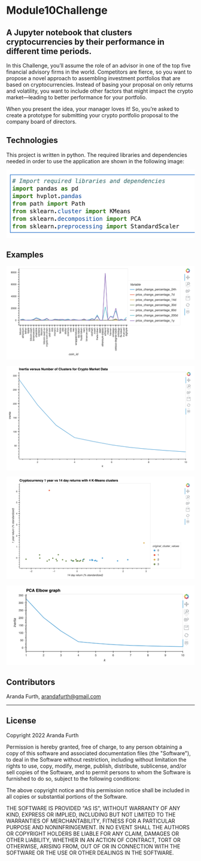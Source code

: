 # Module10Challenge

## A Jupyter notebook that clusters cryptocurrencies by their performance in different time periods.

In this Challenge, you’ll assume the role of an advisor in one of the top five financial advisory firms in the world. Competitors are fierce, so you want to propose a novel approach to assembling investment portfolios that are based on cryptocurrencies. Instead of basing your proposal on only returns and volatility, you want to include other factors that might impact the crypto market—leading to better performance for your portfolio.

When you present the idea, your manager loves it! So, you’re asked to create a prototype for submitting your crypto portfolio proposal to the company board of directors.

## Technologies
This project is written in python. The required libraries and dependencies needed in order to use the application are shown in the following image:

![Import libraries](https://github.com/arfylarfy/Module10Challenge/blob/main/images/libraries%20and%20dependencies%20.png)

## Examples

![MarketData](https://github.com/arfylarfy/Module10Challenge/blob/main/images/market%20data.png)

![InertiaVsNumbers](https://github.com/arfylarfy/Module10Challenge/blob/main/images/Inertia%20versus%20number%20of%20clusters.png)

![KMeansClusters](https://github.com/arfylarfy/Module10Challenge/blob/main/images/k%20means%20clusters.png)

![PCAElbowGraph](https://github.com/arfylarfy/Module10Challenge/blob/main/images/pca%20elbow%20graph.png)



## Contributors

Aranda Furth, arandafurth@gmail.com

---

## License

Copyright 2022 Aranda Furth

Permission is hereby granted, free of charge, to any person obtaining a copy of this software and associated documentation files (the "Software"), to deal in the Software without restriction, including without limitation the rights to use, copy, modify, merge, publish, distribute, sublicense, and/or sell copies of the Software, and to permit persons to whom the Software is furnished to do so, subject to the following conditions:

The above copyright notice and this permission notice shall be included in all copies or substantial portions of the Software.

THE SOFTWARE IS PROVIDED "AS IS", WITHOUT WARRANTY OF ANY KIND, EXPRESS OR IMPLIED, INCLUDING BUT NOT LIMITED TO THE WARRANTIES OF MERCHANTABILITY, FITNESS FOR A PARTICULAR PURPOSE AND NONINFRINGEMENT. IN NO EVENT SHALL THE AUTHORS OR COPYRIGHT HOLDERS BE LIABLE FOR ANY CLAIM, DAMAGES OR OTHER LIABILITY, WHETHER IN AN ACTION OF CONTRACT, TORT OR OTHERWISE, ARISING FROM, OUT OF OR IN CONNECTION WITH THE SOFTWARE OR THE USE OR OTHER DEALINGS IN THE SOFTWARE.

